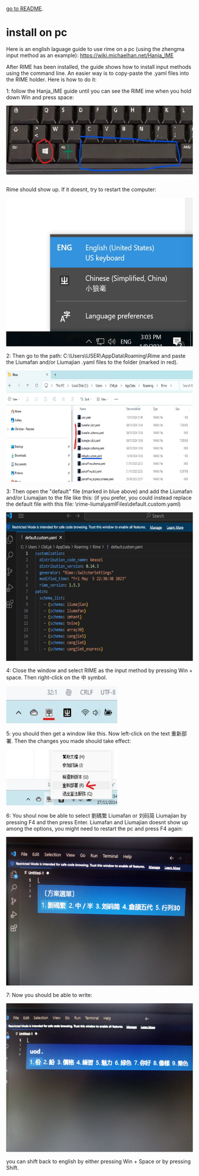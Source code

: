 [go to README](../README.md).

# install on pc

Here is an english laguage guide to use rime on a pc (using the zhengma input method as an example):
https://wiki.michaelhan.net/Hanja_IME

After RIME has been installed, the guide shows how to install input methods using the command line. An easier way
is to copy-paste the .yaml files into the RIME holder. Here is how to do it:

1: follow the Hanja_IME guide until you can see the RIME ime when you hold down Win and press space:

<img src="../images\pc\winplusspace.jpg" width="600" height="200">

Rime should show up. If it doesnt, try to restart the computer:

<img src="../images\pc\rimeinstalled.jpg" width="600" height="400">

2: Then go to the path: C:\Users\USER\AppData\Roaming\Rime
and paste the Liumafan and/or Liumajian .yaml files to the folder (marked in red).

<img src="../images\pc\pasteyamlfiles.jpg" width="750" height="300">

3: Then open the "default" file (marked in blue above) and add the Liumafan and/or Liumajian to the file like this:
(if you prefer, you could instead replace the default file with this file: \rime-liuma\yamlFiles\default.custom.yaml)

<img src="../images\pc\defaultyaml.jpg" width="600" height="400">

4: Close the window and select RIME as the input method by pressing Win + space. Then right-click on the 中 symbol.

<img src="../images\pc\zhong.jpg" width="300" height="100">

5: you should then get a window like this. Now left-click on the text 重新部署. 
Then the changes you made should take effect: 

<img src="../images\pc\reload.jpg" width="300" height="150">

6: You shoul now be able to select 劉碼繁 Liumafan or 刘码简 Liumajian by pressing F4 and then press Enter. 
Liumafan and Liumajian doesnt show up among the options, you might need to restart the pc and press F4 again:

<img src="../images\pc\selectliumafan.jpg" width="900" height="400">

7: Now you should be able to write:

<img src="../images\pc\uod.jpg" width="900" height="400">

you can shift back to english by either pressing Win + Space or by pressing Shift.


